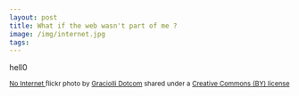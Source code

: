 ```yaml
---
layout: post
title: What if the web wasn't part of me ?
image: /img/internet.jpg
tags:
---
```



hell0
















<small> <a title="No Internet" href="https://flickr.com/photos/marcelograciolli/2807100863">No Internet
</a> flickr photo by <a href="https://flickr.com/people/marcelograciolli">Graciolli Dotcom</a> shared under a <a href="https://creativecommons.org/licenses/by/2.0/">
Creative Commons (BY) license</a> </small>

